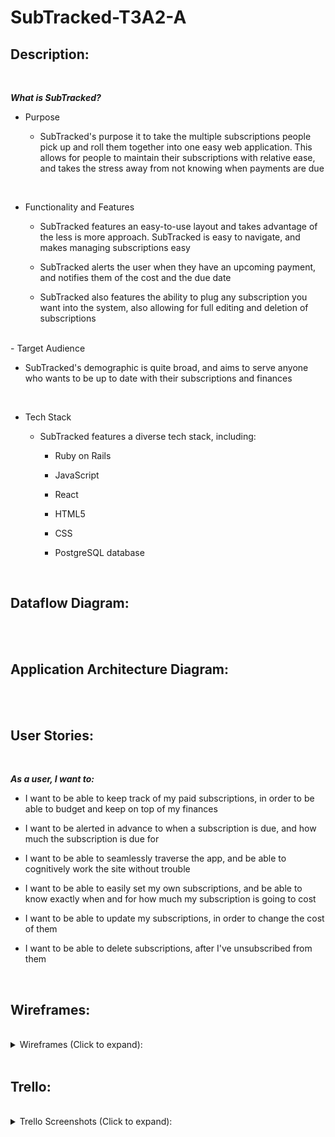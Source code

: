 # SubTracked-T3A2-A

## Description:

<br/>

***What is SubTracked?***

- Purpose

    - SubTracked's purpose it to take the multiple subscriptions people pick up and roll them together into one easy web         application. This allows for people to maintain their subscriptions with relative ease, and takes the stress away from not knowing when payments are due
<br>

- Functionality and Features

   - SubTracked features an easy-to-use layout and takes advantage of the less is more approach. SubTracked is easy to navigate, and makes managing subscriptions easy

   - SubTracked alerts the user when they have an upcoming payment, and notifies them of the cost and the due date

   - SubTracked also features the ability to plug any subscription you want into the system, also allowing for full editing and deletion of subscriptions
<br>
- Target Audience

   - SubTracked's demographic is quite broad, and aims to serve anyone who wants to be up to date with their subscriptions and finances
<br>

- Tech Stack

    - SubTracked features a diverse tech stack, including:

       - Ruby on Rails

       - JavaScript

       - React

       - HTML5

       - CSS

       - PostgreSQL database

<br/>

## Dataflow Diagram:

<br/>



<br/>

## Application Architecture Diagram:

<br/>



<br/>

## User Stories:

<br/>

***As a user, I want to:***

- I want to be able to keep track of my paid subscriptions, in order to be able to budget and keep on top of my finances

- I want to be alerted in advance to when a subscription is due, and how much the subscription is due for

- I want to be able to seamlessly traverse the app, and be able to cognitively work the site without trouble

- I want to be able to easily set my own subscriptions, and be able to know exactly when and for how much my subscription is going to cost

- I want to be able to update my subscriptions, in order to change the cost of them

- I want to be able to delete subscriptions, after I've unsubscribed from them

<br/>

## Wireframes:

<br/>

<details>
    <summary>
    Wireframes (Click to expand):
    </summary>
    - Example:
    <img src="./example.png" alt="Example Text" />
</details>

<br/>

## Trello:

<br/>

<details>
    <summary>
    Trello Screenshots (Click to expand):
    </summary>
    - Example:
    <img src="./example.png" alt="Example Text" />
</details>

<br/>
